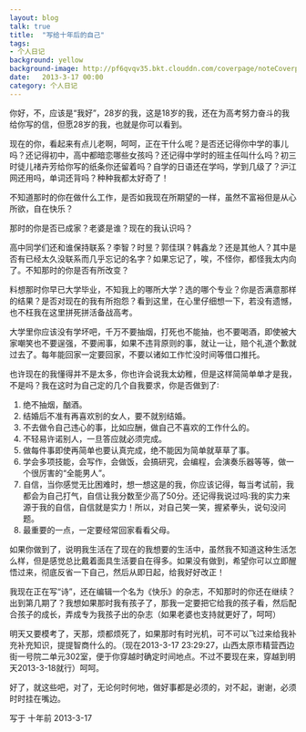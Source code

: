 ```yaml
---
layout: blog  
talk: true  
title:  "写给十年后的自己"  
tags:  
- 个人日记  
background: yellow  
background-image: http://pf6qvqv35.bkt.clouddn.com/coverpage/noteCoverpage.jpg  
date:   2013-3-17 00:00   
category: 个人日记  
---
```



你好，不，应该是“我好”，28岁的我，这是18岁的我，还在为高考努力奋斗的我给你写的信，但愿28岁的我，也就是你可以看到。

现在的你，看起来有点儿老啊，呵呵，正在干什么呢？是否还记得你中学的事儿吗？还记得初中，高中都暗恋哪些女孩吗？还记得中学时的班主任叫什么吗？初三时徒儿禇卉芳给你写的纸条你还留着吗？自学的日语还在学吗，学到几级了？沪江网还用吗，单词还背吗？种种我都太好奇了！

不知道那时的你在做什么工作，是否如我现在所期望的一样，虽然不富裕但是从心所欲，自在快乐？
    
那时的你是否已成家？老婆是谁？现在的我认识吗？

高中同学们还和谁保持联系？李智？时昱？郭佳琪？韩鑫龙？还是其他人？其中是否有已经太久没联系而几乎忘记的名字？如果忘记了，唉，不怪你，都怪我太内向了。不知那时的你是否有所改变？

料想那时你早已大学毕业，不知我上的哪所大学？选的哪个专业？你是否满意那样的结果？是否对现在的我有所抱怨？看到这里，在心里仔细想一下，若没有遗憾，也不枉我在这里拼死拼活备战高考。

大学里你应该没有学坏吧，千万不要抽烟，打死也不能抽，也不要喝酒，即使被大家嘲笑也不要逞强，不要闹事，如果不违背原则的事，就让一让，赔个礼道个歉就过去了。每年能回家一定要回家，不要以诸如工作忙没时间等借口推托。

也许现在的我懂得并不是太多，你也许会说我太幼稚，但是这样简简单单才是我，不是吗？我在这时为自己定的几个自我要求，你是否做到了∶
1. 绝不抽烟，酗酒。
2. 结婚后不准有再喜欢别的女人，要不就别结婚。
3. 不去做令自己违心的事，比如应酬，做自己不喜欢的工作什么的。
4. 不轻易许诺别人，一旦答应就必须完成。
5. 做每件事即使再简单也要认真完成，绝不能因为简单就草草了事。
6. 学会多项技能，会写作，会做饭，会搞研究，会编程，会演奏乐器等等，做一个很厉害的“全能男人”。
7. 自信，当你感觉无比困难时，想一想这是的我，你应该记得，每当考试前，我都会为自己打气，自信让我分数至少高了50分。还记得我说过吗∶我的实力来源于我的自信，自信就是实力！所以，对自己笑一笑，握紧拳头，说句没问题。
8. 最重要的一点，一定要经常回家看看父母。

如果你做到了，说明我生活在了现在的我想要的生活中，虽然我不知道这种生活怎么样，但是感觉总比戴着面具生活要自在得多。如果没有做到，希望你可以立即醒悟过来，彻底反省一下自己，然后从即日起，给我好好改正！
 
我现在正在写“诗”，还在编辑一个名为《快乐》的杂志，不知那时的你还在继续？出到第几期了？我想如果那时我有孩子了，那我一定要把它给我的孩子看，然后配合孩子的成长，弄成专为我孩子出的杂志（如果老婆也支持就更好了，呵呵）

明天又要模考了，天那，烦都烦死了，如果那时有时光机，可不可以飞过来给我补充补充知识，提提智商什么的。（现在2013-3-17 23:29:27，山西太原市精营西边街一号院二单元302室，便于你穿越时确定时间地点。不过不要现在来，穿越到明天2013-3-18就行）呵呵。

好了，就这些吧，对了，无论何时何地，做好事都是必须的，对不起，谢谢，必须时时挂在嘴边。

写于   十年前   2013-3-17